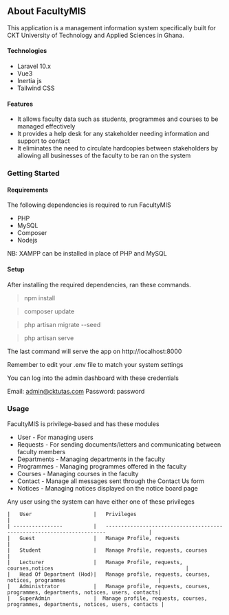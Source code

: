 ## About FacultyMIS

This application is a management information system specifically built for CKT University of Technology and Applied Sciences in Ghana.

#### Technologies
- Laravel 10.x
- Vue3
- Inertia js
- Tailwind CSS 


#### Features
- It allows faculty data such as students, programmes and courses to be managed effectively
- It provides a help desk for any stakeholder needing information and support to contact
- It eliminates the need to circulate hardcopies between stakeholders by allowing all businesses of the faculty to be ran on the system 

### Getting Started
#### Requirements
The following dependencies is required to run FacultyMIS
- PHP
- MySQL
- Composer
- Nodejs

NB: XAMPP can be installed in place of PHP and MySQL

#### Setup
After installing the required dependencies, ran these commands.
> npm install

> composer update

> php artisan migrate --seed

> php artisan serve

The last command will serve the app on http://localhost:8000

Remember to edit your .env file to match your system settings

You can log into the admin dashboard with these credentials

Email: admin@cktutas.com
Password: password


### Usage
FacultyMIS is privilege-based and has these modules
- User - For managing users
- Requests - For sending documents/letters and communicating between faculty members
- Departments - Managing departments in the faculty
- Programmes - Managing programmes offered in the faculty
- Courses - Managing courses in the faculty
- Contact - Manage all messages sent through the Contact Us form
- Notices - Managing notices displayed on the notice board page

Any user using the system can have either one of these privileges

    |   User                    |   Privileges                                                                          |
    | ----------------          |   ----------------------------------------------------------------------              |
    |   Guest                   |   Manage Profile, requests                                                            |
    |   Student                 |   Manage Profile, requests, courses                                                   |
    |   Lecturer                |   Manage Profile, requests, courses,notices                                           |
    |   Head Of Department (Hod)|   Manage profile, requests, courses, notices, programmes                              |
    |   Administrator           |   Manage profile, requests, courses, programmes, departments, notices, users, contacts|
    |   SuperAdmin              |  Manage profile, requests, courses, programmes, departments, notices, users, contacts |
    
